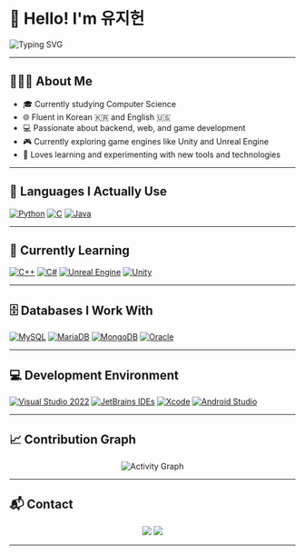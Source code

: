 <h1 align="left">👋 Hello! I'm 유지헌</h1>

<p align="left">
  <img 
  src="https://readme-typing-svg.demolab.com?font=Fira+Code&pause=1000&color=58A6FF&vCenter=true&width=700&lines=A+Korean+developer+who+loves+clean+code.;Keep+learning+and+building+meaningful+things." 
  alt="Typing SVG" />
</p>

---

## 🧑🏻‍🎓 About Me

- 🎓 Currently studying Computer Science  
- 🌐 Fluent in Korean 🇰🇷 and English 🇺🇸  
- 💻 Passionate about backend, web, and game development  
- 🎮 Currently exploring game engines like Unity and Unreal Engine  
- 🧠 Loves learning and experimenting with new tools and technologies  

---

## 🧠 Languages I Actually Use

[![Python](https://img.shields.io/badge/Python-3776AB?style=for-the-badge&logo=python&logoColor=white)](https://www.python.org)
[![C](https://img.shields.io/badge/C-00599C?style=for-the-badge&logo=c&logoColor=white)](https://en.cppreference.com/w/c)
[![Java](https://img.shields.io/badge/Java-ED8B00?style=for-the-badge&logo=openjdk&logoColor=white)](https://openjdk.org/)

---

## 🌱 Currently Learning

[![C++](https://img.shields.io/badge/C++-00599C?style=for-the-badge&logo=c%2B%2B&logoColor=white)](https://isocpp.org/)
[![C#](https://img.shields.io/badge/C%23-239120?style=for-the-badge&logo=c-sharp&logoColor=white)](https://learn.microsoft.com/en-us/dotnet/csharp/)
[![Unreal Engine](https://img.shields.io/badge/Unreal_Engine-313131?style=for-the-badge&logo=unrealengine&logoColor=white)](https://www.unrealengine.com/)
[![Unity](https://img.shields.io/badge/Unity-000000?style=for-the-badge&logo=unity&logoColor=white)](https://unity.com/)

---

## 🗄️ Databases I Work With

[![MySQL](https://img.shields.io/badge/MySQL-4479A1?style=for-the-badge&logo=mysql&logoColor=white)](https://www.mysql.com/)
[![MariaDB](https://img.shields.io/badge/MariaDB-003545?style=for-the-badge&logo=mariadb&logoColor=white)](https://mariadb.org/)
[![MongoDB](https://img.shields.io/badge/MongoDB-47A248?style=for-the-badge&logo=mongodb&logoColor=white)](https://www.mongodb.com/)
[![Oracle](https://img.shields.io/badge/Oracle-F80000?style=for-the-badge&logo=oracle&logoColor=white)](https://www.oracle.com/database/)

---

## 💻 Development Environment

[![Visual Studio 2022](https://img.shields.io/badge/Visual_Studio_2022-5C2D91?style=for-the-badge&logo=visualstudio&logoColor=white)](https://visualstudio.microsoft.com/vs/)
[![JetBrains IDEs](https://img.shields.io/badge/JetBrains_IDEs-000000?style=for-the-badge&logo=jetbrains&logoColor=white)](https://www.jetbrains.com/)
[![Xcode](https://img.shields.io/badge/Xcode-007ACC?style=for-the-badge&logo=xcode&logoColor=white)](https://developer.apple.com/xcode/)
[![Android Studio](https://img.shields.io/badge/Android_Studio-3DDC84?style=for-the-badge&logo=android-studio&logoColor=white)](https://developer.android.com/studio)

---

## 📈 Contribution Graph

<p align="center">
  <img src="https://github-readme-activity-graph.vercel.app/graph?username=uzih05&theme=github-dark" alt="Activity Graph" />
</p>

---

## 📬 Contact

<p align="center">
  <a href="mailto:luv.wlgjs@gmail.com"><img src="https://img.shields.io/badge/Gmail-D14836?style=for-the-badge&logo=gmail&logoColor=white"/></a>
  <a href="https://www.instagram.com/uzi._.h"><img src="https://img.shields.io/badge/Instagram-E4405F?style=for-the-badge&logo=instagram&logoColor=white"/></a>
</p>

---
